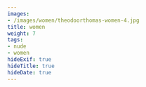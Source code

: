 ```yaml
---
images:
- /images/women/theodoorthomas-women-4.jpg
title: women
weight: 7
tags:
- nude
- women
hideExif: true
hideTitle: true
hideDate: true
---
```

